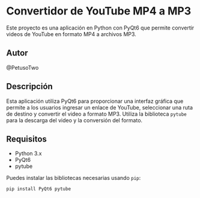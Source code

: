 # 
# Convertidor de YouTube MP4 a MP3

Este proyecto es una aplicación en Python con PyQt6 que permite convertir videos de YouTube en formato MP4 a archivos MP3.

## Autor

@PetusoTwo

## Descripción

Esta aplicación utiliza PyQt6 para proporcionar una interfaz gráfica que permite a los usuarios ingresar un enlace de YouTube, seleccionar una ruta de destino y convertir el video a formato MP3. Utiliza la biblioteca `pytube` para la descarga del video y la conversión del formato.

## Requisitos

- Python 3.x
- PyQt6
- pytube

Puedes instalar las bibliotecas necesarias usando `pip`:

```bash
pip install PyQt6 pytube


